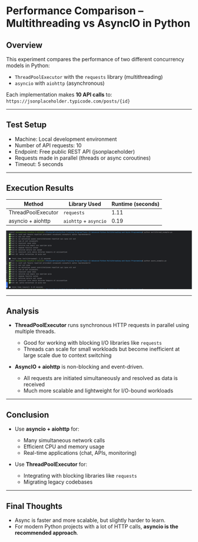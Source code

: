# Performance Comparison – Multithreading vs AsyncIO in Python

## Overview
This experiment compares the performance of two different concurrency models in Python:
- `ThreadPoolExecutor` with the `requests` library (multithreading)
- `asyncio` with `aiohttp` (asynchronous)

Each implementation makes **10 API calls** to:  
`https://jsonplaceholder.typicode.com/posts/{id}`

---

## Test Setup

- Machine: Local development environment
- Number of API requests: 10
- Endpoint: Free public REST API (jsonplaceholder)
- Requests made in parallel (threads or async coroutines)
- Timeout: 5 seconds

---

## Execution Results

| Method              | Library Used           | Runtime (seconds) |
|---------------------|------------------------|-------------------|
| ThreadPoolExecutor  | `requests`             | 1.11              |
| asyncio + aiohttp   | `aiohttp` + `asyncio`  | 0.19              |

![img.png](img.png)

---

## Analysis

- **ThreadPoolExecutor** runs synchronous HTTP requests in parallel using multiple threads.
  - Good for working with blocking I/O libraries like `requests`
  - Threads can scale for small workloads but become inefficient at large scale due to context switching

- **AsyncIO + aiohttp** is non-blocking and event-driven.
  - All requests are initiated simultaneously and resolved as data is received
  - Much more scalable and lightweight for I/O-bound workloads

---

## Conclusion

- Use **asyncio + aiohttp** for:
  - Many simultaneous network calls
  - Efficient CPU and memory usage
  - Real-time applications (chat, APIs, monitoring)

- Use **ThreadPoolExecutor** for:
  - Integrating with blocking libraries like `requests`
  - Migrating legacy codebases

---

## Final Thoughts

- Async is faster and more scalable, but slightly harder to learn.
- For modern Python projects with a lot of HTTP calls, **asyncio is the recommended approach**.

